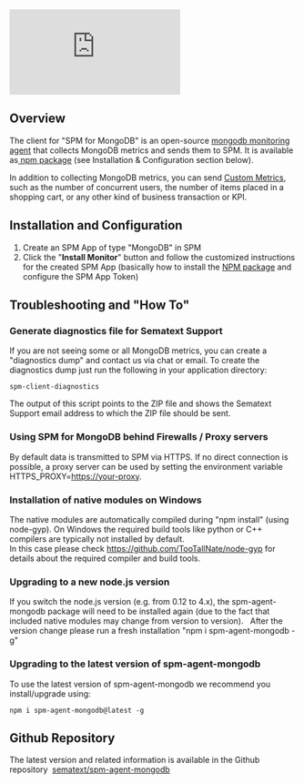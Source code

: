 <div class="video_container">
<iframe class="video" src="https://www.youtube.com/embed/BIERrXzbiNM" frameborder="0" allowfullscreen ></iframe>
</div>

## Overview

The client for "SPM for MongoDB" is an open-source [mongodb monitoring
agent](https://github.com/sematext/spm-agent-mongodb) that collects
MongoDB metrics and sends them to SPM. It is available
as[ npm](https://www.npmjs.com/package/spm-agent-mongodb)[ package](https://www.npmjs.com/package/spm-agent-mongodb) (see
Installation & Configuration section below).

In addition to collecting MongoDB metrics, you can send [Custom Metrics](custom-metrics), such as the number of concurrent
users, the number of items placed in a shopping cart, or any other kind
of business transaction or KPI.

## Installation and Configuration

1.  Create an SPM App of type "MongoDB" in SPM 
2.  Click the "**Install Monitor**" button and follow the customized
    instructions for the created SPM App (basically how to install
    the [NPM package](https://www.npmjs.com/package/spm-agent-mongodb)
    and configure the SPM App Token)

## Troubleshooting and "How To"

### Generate diagnostics file for Sematext Support

If you are not seeing some or all MongoDB metrics, you can create a
"diagnostics dump" and contact us via chat or email. To create the
diagnostics dump just run the following in your application directory:

    spm-client-diagnostics

The output of this script points to the ZIP file and shows the Sematext
Support email address to which the ZIP file should be sent. 

### Using SPM for MongoDB behind Firewalls / Proxy servers   

By default data is transmitted to SPM via HTTPS. If no direct connection
is possible, a proxy server can be used by setting the environment
variable HTTPS\_PROXY=[https://your-proxy](https://your-proxy/).

### Installation of native modules on Windows

The native modules are automatically compiled during "npm install"
(using node-gyp). On Windows the required build tools like python or C++
compilers are typically not installed by default.  
In this case please check <https://github.com/TooTallNate/node-gyp> for
details about the required compiler and build tools.

### Upgrading to a new node.js version

If you switch the node.js version (e.g. from 0.12 to 4.x), the
spm-agent-mongodb package will need to be installed again (due to the
fact that included native modules may change from version to version).
  After the version change please run a fresh installation "npm i
spm-agent-mongodb -g" 

### Upgrading to the latest version of spm-agent-mongodb

To use the latest version of spm-agent-mongodb we recommend you
install/upgrade using:

    npm i spm-agent-mongodb@latest -g

## Github Repository

The latest version and related information is available in the Github
repository
 [sematext/spm-agent-mongodb](https://github.com/sematext/spm-agent-mongodb)

 

 

 

